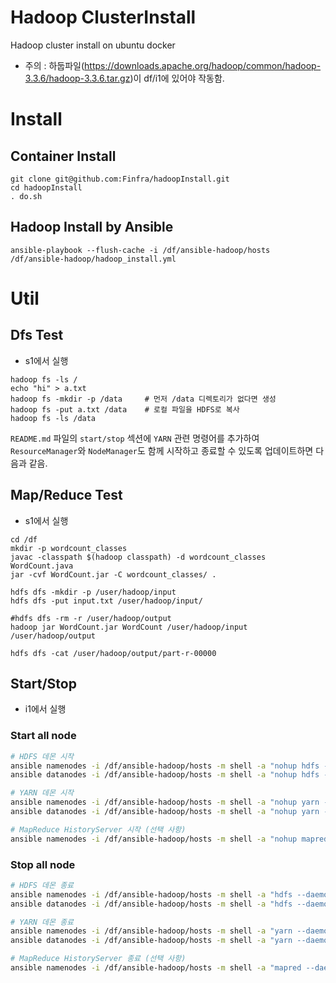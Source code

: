 # Hadoop ClusterInstall
Hadoop cluster install on ubuntu docker
* 주의 : 하둡파일(https://downloads.apache.org/hadoop/common/hadoop-3.3.6/hadoop-3.3.6.tar.gz)이 df/i1에 있어야 작동함.

# Install
## Container Install
```
git clone git@github.com:Finfra/hadoopInstall.git
cd hadoopInstall
. do.sh
```

## Hadoop Install by Ansible
```
ansible-playbook --flush-cache -i /df/ansible-hadoop/hosts /df/ansible-hadoop/hadoop_install.yml
```

# Util
## Dfs Test
* s1에서 실행
```
hadoop fs -ls /
echo "hi" > a.txt
hadoop fs -mkdir -p /data     # 먼저 /data 디렉토리가 없다면 생성
hadoop fs -put a.txt /data    # 로컬 파일을 HDFS로 복사
hadoop fs -ls /data
```


`README.md` 파일의 `start/stop` 섹션에 `YARN` 관련 명령어를 추가하여 `ResourceManager`와 `NodeManager`도 함께 시작하고 종료할 수 있도록 업데이트하면 다음과 같음.

## Map/Reduce Test
* s1에서 실행
```
cd /df
mkdir -p wordcount_classes
javac -classpath $(hadoop classpath) -d wordcount_classes WordCount.java
jar -cvf WordCount.jar -C wordcount_classes/ .

hdfs dfs -mkdir -p /user/hadoop/input
hdfs dfs -put input.txt /user/hadoop/input/

#hdfs dfs -rm -r /user/hadoop/output
hadoop jar WordCount.jar WordCount /user/hadoop/input /user/hadoop/output

hdfs dfs -cat /user/hadoop/output/part-r-00000
```

## Start/Stop
* i1에서 실행
### Start all node
```bash
# HDFS 데몬 시작
ansible namenodes -i /df/ansible-hadoop/hosts -m shell -a "nohup hdfs --daemon start namenode &" -u root
ansible datanodes -i /df/ansible-hadoop/hosts -m shell -a "nohup hdfs --daemon start datanode &" -u root

# YARN 데몬 시작
ansible namenodes -i /df/ansible-hadoop/hosts -m shell -a "nohup yarn --daemon start resourcemanager &" -u root
ansible datanodes -i /df/ansible-hadoop/hosts -m shell -a "nohup yarn --daemon start nodemanager &" -u root

# MapReduce HistoryServer 시작 (선택 사항)
ansible namenodes -i /df/ansible-hadoop/hosts -m shell -a "nohup mapred --daemon start historyserver &" -u root
```

### Stop all node
```bash
# HDFS 데몬 종료
ansible namenodes -i /df/ansible-hadoop/hosts -m shell -a "hdfs --daemon stop namenode" -u root
ansible datanodes -i /df/ansible-hadoop/hosts -m shell -a "hdfs --daemon stop datanode" -u root

# YARN 데몬 종료
ansible namenodes -i /df/ansible-hadoop/hosts -m shell -a "yarn --daemon stop resourcemanager" -u root
ansible datanodes -i /df/ansible-hadoop/hosts -m shell -a "yarn --daemon stop nodemanager" -u root

# MapReduce HistoryServer 종료 (선택 사항)
ansible namenodes -i /df/ansible-hadoop/hosts -m shell -a "mapred --daemon stop historyserver" -u root
```


